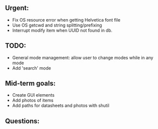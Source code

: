 ## Urgent:
 - Fix OS resource error when getting Helvetica font file
 - Use OS getcwd and string splitting/prefixing
 - Interrupt modify item when UUID not found in db.

## TODO:
 - General mode management: allow user to change modes while in any mode
 - Add 'search' mode

## Mid-term goals:
 - Create GUI elements 
 - Add photos of items
 - Add paths for datasheets and photos with shutil

## Questions:

